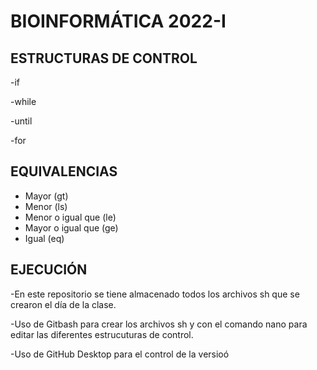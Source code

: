 # BIOINFORMÁTICA 2022-I

## ESTRUCTURAS DE CONTROL

-if

-while

-until

-for

## EQUIVALENCIAS

- Mayor  (gt)
- Menor  (ls)
- Menor o igual que  (le)
- Mayor o igual que  (ge)
- Igual (eq)

## EJECUCIÓN

-En este repositorio se tiene almacenado todos los archivos sh que se crearon el día de la clase.

-Uso de Gitbash para crear los archivos sh y con el comando nano para editar las diferentes estrucuturas de control.

-Uso de GitHub Desktop para el control de la versioó
